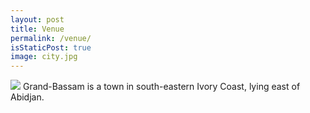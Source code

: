 ```yaml
---
layout: post
title: Venue
permalink: /venue/
isStaticPost: true
image: city.jpg
---
```

![](../img/posts/grand-bassam.jpg)
Grand-Bassam is a town in south-eastern Ivory Coast, lying east of Abidjan.
